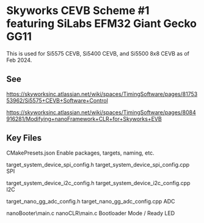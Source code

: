 # Skyworks CEVB Scheme #1 featuring SiLabs EFM32 Giant Gecko GG11

This is used for Si5575 CEVB, Si5400 CEVB, and Si5500 8x8 CEVB as of Feb 2024.

## See
https://skyworksinc.atlassian.net/wiki/spaces/TimingSoftware/pages/8175353962/Si5575+CEVB+Software+Control

https://skyworksinc.atlassian.net/wiki/spaces/TimingSoftware/pages/8084916281/Modifying+nanoFramework+CLR+for+Skyworks+EVB

## Key Files

CMakePresets.json
   Enable packages, targets, naming, etc.

target_system_device_spi_config.h
target_system_device_spi_config.cpp
   SPI

target_system_device_i2c_config.h
target_system_device_i2c_config.cpp
   I2C

target_nano_gg_adc_config.h
target_nano_gg_adc_config.cpp
   ADC

nanoBooter\main.c
nanoCLR\main.c
   Bootloader Mode / Ready LED

